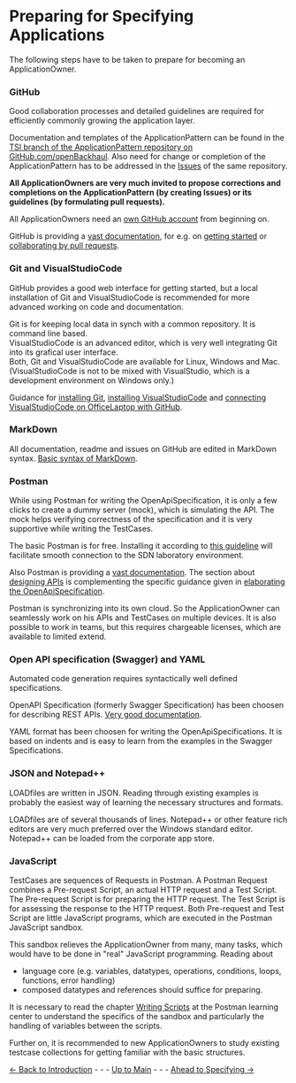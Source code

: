 # Preparing for Specifying Applications

The following steps have to be taken to prepare for becoming an ApplicationOwner.

### GitHub

Good collaboration processes and detailed guidelines are required for efficiently commonly growing the application layer.

Documentation and templates of the ApplicationPattern can be found in the [TSI branch of the ApplicationPattern repository on GitHub.com/openBackhaul](https://github.com/openBackhaul/ApplicationPattern/tree/tsi). Also need for change or completion of the ApplicationPattern has to be addressed in the [Issues](https://github.com/openBackhaul/ApplicationPattern/issues) of the same repository.

**All ApplicationOwners are very much invited to propose corrections and completions on the ApplicationPattern (by creating Issues) or its guidelines (by formulating pull requests).**

All ApplicationOwners need an [own GitHub account](./OwnGitHubAccount/OwnGitHubAccount.md) from beginning on.

GitHub is providing a [vast documentation](https://docs.github.com/en), for e.g. on [getting started](https://docs.github.com/en/get-started/onboarding/getting-started-with-your-github-account) or [collaborating by pull requests](https://docs.github.com/en/pull-requests/collaborating-with-pull-requests).

### Git and VisualStudioCode

GitHub provides a good web interface for getting started, but a local installation of Git and VisualStudioCode is recommended for more advanced working on code and documentation.

Git is for keeping local data in synch with a common repository. It is command line based.  
VisualStudioCode is an advanced editor, which is very well integrating Git into its grafical user interface.  
Both, Git and VisualStudioCode are available for Linux, Windows and Mac.  
(VisualStudioCode is not to be mixed with VisualStudio, which is a development environment on Windows only.)

Guidance for [installing Git](./InstallingGit/InstallingGit.md), [installing VisualStudioCode](./InstallingVSCode/InstallingVSCode.md) and [connecting VisualStudioCode on OfficeLaptop with GitHub](./VSCode2GitHub/VSCode2GitHub.md).

### MarkDown

All documentation, readme and issues on GitHub are edited in MarkDown syntax. [Basic syntax of MarkDown](https://www.markdownguide.org/basic-syntax/).

### Postman

While using Postman for writing the OpenApiSpecification, it is only a few clicks to create a dummy server (mock), which is simulating the API. The mock helps verifying correctness of the specification and it is very supportive while writing the TestCases.

The basic Postman is for free. Installing it according to [this guideline](./InstallingPostman/InstallingPostman.md) will facilitate smooth connection to the SDN laboratory environment.

Also Postman is providing a [vast documentation](https://learning.postman.com/docs/getting-started/introduction/). The section about [designing APIs](https://learning.postman.com/docs/designing-and-developing-your-api/the-api-workflow/) is complementing the specific guidance given in [elaborating the OpenApiSpecification](../SpecifyingApplications/OpenApiSpecification/OpenApiSpecification.md).

Postman is synchronizing into its own cloud. So the ApplicationOwner can seamlessly work on his APIs and TestCases on multiple devices. It is also possible to work in teams, but this requires chargeable licenses, which are available to limited extend.

### Open API specification (Swagger) and YAML

Automated code generation requires syntactically well defined specifications.

OpenAPI Specification (formerly Swagger Specification) has been choosen for describing REST APIs. [Very good documentation](https://swagger.io/docs/specification/basic-structure/).

YAML format has been choosen for writing the OpenApiSpecifications. It is based on indents and is easy to learn from the examples in the Swagger Specifications.

### JSON and Notepad++

LOADfiles are written in JSON. Reading through existing examples is probably the easiest way of learning the necessary structures and formats.

LOADfiles are of several thousands of lines. Notepad++ or other feature rich editors are very much preferred over the Windows standard editor. Notepad++ can be loaded from the corporate app store.

### JavaScript

TestCases are sequences of Requests in Postman. A Postman Request combines a Pre-request Script, an actual HTTP request and a Test Script. The Pre-request Script is for preparing the HTTP request. The Test Script is for assessing the response to the HTTP request. Both Pre-request and Test Script are little JavaScript programs, which are executed in the Postman JavaScript sandbox.

This sandbox relieves the ApplicationOwner from many, many tasks, which would have to be done in "real" JavaScript programming.
Reading about
* language core (e.g. variables, datatypes, operations, conditions, loops, functions, error handling)
* composed datatypes and references
should suffice for preparing.

It is necessary to read the chapter [Writing Scripts](https://learning.postman.com/docs/writing-scripts/intro-to-scripts/) at the Postman learning center to understand the specifics of the sandbox and particularly the handling of variables between the scripts.

Further on, it is recommended to new ApplicationOwners to study existing testcase collections for getting familiar with the basic structures.


[<- Back to Introduction](../Introduction/Introduction.md) - - - [Up to Main](../Main.md) - - - [Ahead to Specifying ->](../SpecifyingApplications/SpecifyingApplications.md)
